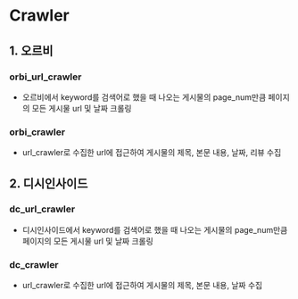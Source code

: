 # Crawler
##

## 1. 오르비

### orbi_url_crawler 
- 오르비에서 keyword를 검색어로 했을 때 나오는 게시물의 page_num만큼 페이지의 모든 게시물 url 및 날짜 크롤링

### orbi_crawler
- url_crawler로 수집한 url에 접근하여 게시물의 제목, 본문 내용, 날짜, 리뷰 수집

##
## 2. 디시인사이드

### dc_url_crawler
- 디시인사이드에서 keyword를 검색어로 했을 때 나오는 게시물의 page_num만큼 페이지의 모든 게시물 url 및 날짜 크롤링

### dc_crawler
- url_crawler로 수집한 url에 접근하여 게시물의 제목, 본문 내용, 날짜 수집
